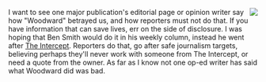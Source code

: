 <img src="http://static.scripting.com/larryKing/images/2013/09/14/allyourbase.gif" border="0" align="right">I want to see one major publication's editorial page or opinion writer say how "Woodward" betrayed us, and how reporters must not do that. If you have information that can save lives, err on the side of disclosure. I was hoping that Ben Smith would do it in his weekly column, instead he went after <a href="https://www.nytimes.com/2020/09/13/business/media/the-intercept-source-reality-winner.html">The Intercept</a>. Reporters do that, go after safe journalism targets, believing perhaps they'll never work with someone from The Intercept, or need a quote from the owner. As far as I know not one op-ed writer has said what Woodward did was bad. 
